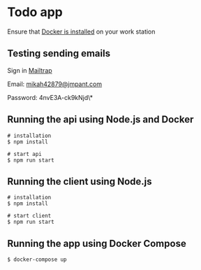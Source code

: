 # Todo app

Ensure that [Docker is installed](https://docs.docker.com/engine/install) on your work station

## Testing sending emails

Sign in [Mailtrap](https://mailtrap.io/signin)

Email: mikah42879@jmpant.com

Password: 4nvE3A-ck9kNjd\\\*

## Running the api using Node.js and Docker

```
# installation
$ npm install

# start api
$ npm run start
```

## Running the client using Node.js

```
# installation
$ npm install

# start client
$ npm run start
```

## Running the app using Docker Compose

```
$ docker-compose up
```
